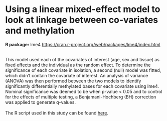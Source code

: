 <h1>Using a linear mixed-effect model to look at linkage between co-variates and methylation</h1>

<b>R package:</b> lme4 https://cran.r-project.org/web/packages/lme4/index.html<br><br>

This model used each of the covariates of interest (age, sex and tissue) as fixed effects and the individual as the random effect. To determine the significance of each covariate in isolation, a second (null) model was fitted, which didn’t contain the covariate of interest. An analysis of variance (ANOVA) was then performed between the two models to identify significantly differentially methylated bases for each covariate using lme4. Nominal significance was deemed to be when p-value < 0.05 and to control for the effects of multiple testing, a Benjamani-Hochberg (BH) correction was applied to generate q-values.<br><br>
The R script used in this study can be found [here](lme4.r).
